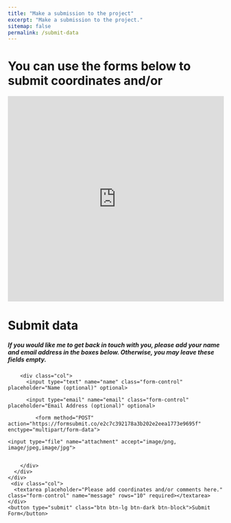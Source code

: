 ```yaml
---
title: "Make a submission to the project"
excerpt: "Make a submission to the project."
sitemap: false
permalink: /submit-data
---
```


# You can use the forms below to submit coordinates and/or 

<iframe width="640px" height="480px" src="https://forms.office.com/Pages/ResponsePage.aspx?id=YwceYzMV60elzQRXvuWUTsN5GYHi_ytCk3Iky5QyPxBUNEkwMEtRMVBVVkkxUTNaRzNJTDBENE5LNS4u&embed=true" frameborder="0" marginwidth="0" marginheight="0" style="border: none; max-width:100%; max-height:100vh" allowfullscreen webkitallowfullscreen mozallowfullscreen msallowfullscreen> </iframe>

<div class="container">
  <h1>Submit data</h1>
  <h5>If you would like me to get back in touch with you, please add your name and email address in the boxes below. Otherwise, you may leave these fields empty.</h5>
  <form target="_blank" action="https://formsubmit.co/e2c7c392178a3b202e2eea1773e9695f" method="POST">
    <div class="form-group">
      
        <div class="col">
          <input type="text" name="name" class="form-control" placeholder="Name (optional)" optional>
       
          <input type="email" name="email" class="form-control" placeholder="Email Address (optional)" optional>
          
             <form method="POST" action="https://formsubmit.co/e2c7c392178a3b202e2eea1773e9695f" enctype="multipart/form-data">
   
    <input type="file" name="attachment" accept="image/png, image/jpeg,image/jpg">
            
        
        </div>
      </div>
    </div>
     <div class="col">
      <textarea placeholder="Please add coordinates and/or comments here." class="form-control" name="message" rows="10" required></textarea>
    </div>
    <button type="submit" class="btn btn-lg btn-dark btn-block">Submit Form</button>
    
 
  </form>
</div>
